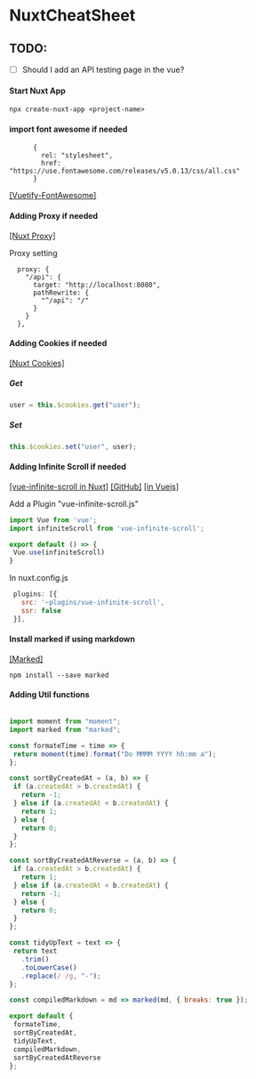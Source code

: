 # NuxtCheatSheet

## TODO:
- [ ] Should I add an API testing page in the vue?



#### Start Nuxt App

```
npx create-nuxt-app <project-name>
```


#### import font awesome if needed
```
      {
        rel: "stylesheet",
        href: "https://use.fontawesome.com/releases/v5.0.13/css/all.css"
      }
```
[[Vuetify-FontAwesome]](https://vuetifyjs.com/en/customization/icons#install-font-awesome-5-icons)


#### Adding Proxy if needed
[[Nuxt Proxy]](https://zh.nuxtjs.org/faq/http-proxy/)


Proxy setting
```
  proxy: {
    "/api": {
      target: "http://localhost:8080",
      pathRewrite: {
        "^/api": "/"
      }
    }
  },

```


#### Adding Cookies if needed
[[Nuxt Cookies]](https://www.npmjs.com/package/cookie-universal-nuxt)

##### Get
```javascript
user = this.$cookies.get("user");
```

##### Set

```javascript
this.$cookies.set("user", user);
```



#### Adding Infinite Scroll if needed

[[vue-infinite-scroll in Nuxt]](https://blog.csdn.net/qq_39711712/article/details/88529678)
[[GitHub]](https://github.com/ElemeFE/vue-infinite-scroll)
[[in Vuejs]](https://www.jianshu.com/p/c4abab8c1ba6)
 
Add a Plugin "vue-infinite-scroll.js"
 ```javascript
import Vue from 'vue';
import infiniteScroll from 'vue-infinite-scroll';

export default () => {
  Vue.use(infiniteScroll)
}
 ```
 In nuxt.config.js
 
 ```javascript
  plugins: [{
    src: '~plugins/vue-infinite-scroll',
    ssr: false
  }],
 ```
 
 
 #### Install marked if using markdown
 
 [[Marked]](https://github.com/markedjs/marked)
 
 ```
 npm install --save marked
 ```
 
 
 #### Adding Util functions 
 
 ```javascript
 
import moment from "moment";
import marked from "marked";

const formateTime = time => {
  return moment(time).format("Do MMMM YYYY hh:mm a");
};

const sortByCreatedAt = (a, b) => {
  if (a.createdAt > b.createdAt) {
    return -1;
  } else if (a.createdAt < b.createdAt) {
    return 1;
  } else {
    return 0;
  }
};

const sortByCreatedAtReverse = (a, b) => {
  if (a.createdAt > b.createdAt) {
    return 1;
  } else if (a.createdAt < b.createdAt) {
    return -1;
  } else {
    return 0;
  }
};

const tidyUpText = text => {
  return text
    .trim()
    .toLowerCase()
    .replace(/ /g, "-");
};

const compiledMarkdown = md => marked(md, { breaks: true });

export default {
  formateTime,
  sortByCreatedAt,
  tidyUpText,
  compiledMarkdown,
  sortByCreatedAtReverse
};

 ```
 
